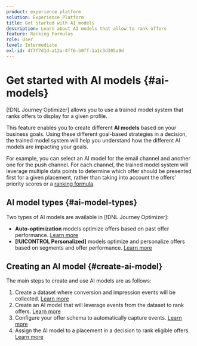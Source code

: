 ```yaml
---
product: experience platform
solution: Experience Platform
title: Get started with AI models
description: Learn about AI models that allow to rank offers
feature: Ranking Formulas
role: User
level: Intermediate
exl-id: 4f7f7d1d-a12a-4ff6-b0ff-1a1c3d305a9d
---
```

# Get started with AI models {#ai-models}

[!DNL Journey Optimizer] allows you to use a trained model system that ranks offers to display for a given profile.

This feature enables you to create different **AI models** based on your business goals. Using these different goal-based strategies in a decision, the trained model system will help you understand how the different AI models are impacting your goals.

For example, you can select an AI model for the email channel and another one for the push channel. For each channel, the trained model system will leverage multiple data points to determine which offer should be presented first for a given placement, rather than taking into account the offers’ priority scores or a [ranking formula](create-ranking-formulas.md).

## AI model types {#ai-model-types}

Two types of AI models are available in [!DNL Journey Optimizer]:

* **Auto-optimization** models optimize offers based on past offer performance. [Learn more](auto-optimization-model.md)
* **[!UICONTROL Personalized]** models optimize and personalize offers based on segments and offer performance. [Learn more](personalized-optimization-model.md)

## Creating an AI model {#create-ai-model}

The main steps to create and use AI models are as follows:

1. Create a dataset where conversion and impression events will be collected. [Learn more](create-dataset.md)
1. Create an AI model that will leverage events from the dataset to rank offers. [Learn more](create-ranking-strategies.md)
1. Configure your offer schema to automatically capture events. [Learn more](schema-requirement.md)
1. Assign the AI model to a placement in a decision to rank eligible offers. [Learn more](../offer-activities/configure-offer-selection.md)
